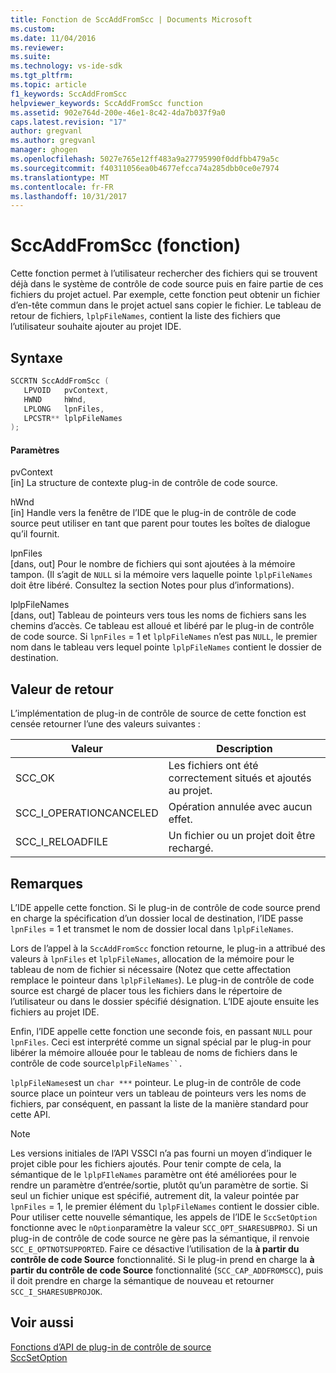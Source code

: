 ```yaml
---
title: Fonction de SccAddFromScc | Documents Microsoft
ms.custom: 
ms.date: 11/04/2016
ms.reviewer: 
ms.suite: 
ms.technology: vs-ide-sdk
ms.tgt_pltfrm: 
ms.topic: article
f1_keywords: SccAddFromScc
helpviewer_keywords: SccAddFromScc function
ms.assetid: 902e764d-200e-46e1-8c42-4da7b037f9a0
caps.latest.revision: "17"
author: gregvanl
ms.author: gregvanl
manager: ghogen
ms.openlocfilehash: 5027e765e12ff483a9a27795990f0ddfbb479a5c
ms.sourcegitcommit: f40311056ea0b4677efcca74a285dbb0ce0e7974
ms.translationtype: MT
ms.contentlocale: fr-FR
ms.lasthandoff: 10/31/2017
---
```

# <a name="sccaddfromscc-function"></a>SccAddFromScc (fonction)
Cette fonction permet à l’utilisateur rechercher des fichiers qui se trouvent déjà dans le système de contrôle de code source puis en faire partie de ces fichiers du projet actuel. Par exemple, cette fonction peut obtenir un fichier d’en-tête commun dans le projet actuel sans copier le fichier. Le tableau de retour de fichiers, `lplpFileNames`, contient la liste des fichiers que l’utilisateur souhaite ajouter au projet IDE.  
  
## <a name="syntax"></a>Syntaxe  
  
```cpp  
SCCRTN SccAddFromScc (  
   LPVOID   pvContext,  
   HWND     hWnd,  
   LPLONG   lpnFiles,  
   LPCSTR** lplpFileNames  
);  
```  
  
#### <a name="parameters"></a>Paramètres  
 pvContext  
 [in] La structure de contexte plug-in de contrôle de code source.  
  
 hWnd  
 [in] Handle vers la fenêtre de l’IDE que le plug-in de contrôle de code source peut utiliser en tant que parent pour toutes les boîtes de dialogue qu’il fournit.  
  
 lpnFiles  
 [dans, out] Pour le nombre de fichiers qui sont ajoutées à la mémoire tampon. (Il s’agit de `NULL` si la mémoire vers laquelle pointe `lplpFileNames` doit être libéré. Consultez la section Notes pour plus d’informations).  
  
 lplpFileNames  
 [dans, out] Tableau de pointeurs vers tous les noms de fichiers sans les chemins d’accès. Ce tableau est alloué et libéré par le plug-in de contrôle de code source. Si `lpnFiles` = 1 et `lplpFileNames` n’est pas `NULL`, le premier nom dans le tableau vers lequel pointe `lplpFileNames` contient le dossier de destination.  
  
## <a name="return-value"></a>Valeur de retour  
 L’implémentation de plug-in de contrôle de source de cette fonction est censée retourner l’une des valeurs suivantes :  
  
|Valeur|Description|  
|-----------|-----------------|  
|SCC_OK|Les fichiers ont été correctement situés et ajoutés au projet.|  
|SCC_I_OPERATIONCANCELED|Opération annulée avec aucun effet.|  
|SCC_I_RELOADFILE|Un fichier ou un projet doit être rechargé.|  
  
## <a name="remarks"></a>Remarques  
 L’IDE appelle cette fonction. Si le plug-in de contrôle de code source prend en charge la spécification d’un dossier local de destination, l’IDE passe `lpnFiles` = 1 et transmet le nom de dossier local dans `lplpFileNames`.  
  
 Lors de l’appel à la `SccAddFromScc` fonction retourne, le plug-in a attribué des valeurs à `lpnFiles` et `lplpFileNames`, allocation de la mémoire pour le tableau de nom de fichier si nécessaire (Notez que cette affectation remplace le pointeur dans `lplpFileNames`). Le plug-in de contrôle de code source est chargé de placer tous les fichiers dans le répertoire de l’utilisateur ou dans le dossier spécifié désignation. L’IDE ajoute ensuite les fichiers au projet IDE.  
  
 Enfin, l’IDE appelle cette fonction une seconde fois, en passant `NULL` pour `lpnFiles`. Ceci est interprété comme un signal spécial par le plug-in pour libérer la mémoire allouée pour le tableau de noms de fichiers dans le contrôle de code source`lplpFileNames``.`  
  
 `lplpFileNames`est un `char ***` pointeur. Le plug-in de contrôle de code source place un pointeur vers un tableau de pointeurs vers les noms de fichiers, par conséquent, en passant la liste de la manière standard pour cette API.  
  
> [!NOTE]
>  Les versions initiales de l’API VSSCI n’a pas fourni un moyen d’indiquer le projet cible pour les fichiers ajoutés. Pour tenir compte de cela, la sémantique de le `lplpFIleNames` paramètre ont été améliorées pour le rendre un paramètre d’entrée/sortie, plutôt qu’un paramètre de sortie. Si seul un fichier unique est spécifié, autrement dit, la valeur pointée par `lpnFiles` = 1, le premier élément du `lplpFileNames` contient le dossier cible. Pour utiliser cette nouvelle sémantique, les appels de l’IDE le `SccSetOption` fonctionne avec le `nOption`paramètre la valeur `SCC_OPT_SHARESUBPROJ`. Si un plug-in de contrôle de code source ne gère pas la sémantique, il renvoie `SCC_E_OPTNOTSUPPORTED`. Faire ce désactive l’utilisation de la **à partir du contrôle de code Source** fonctionnalité. Si le plug-in prend en charge la **à partir du contrôle de code Source** fonctionnalité (`SCC_CAP_ADDFROMSCC`), puis il doit prendre en charge la sémantique de nouveau et retourner `SCC_I_SHARESUBPROJOK`.  
  
## <a name="see-also"></a>Voir aussi  
 [Fonctions d’API de plug-in de contrôle de source](../extensibility/source-control-plug-in-api-functions.md)   
 [SccSetOption](../extensibility/sccsetoption-function.md)